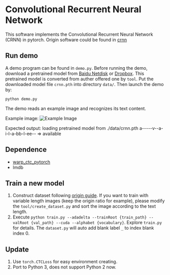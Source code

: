 Convolutional Recurrent Neural Network
======================================

This software implements the Convolutional Recurrent Neural Network (CRNN) in pytorch.
Origin software could be found in [crnn](https://github.com/bgshih/crnn)

Run demo
--------
A demo program can be found in ``demo.py``. Before running the demo, download a pretrained model
from [Baidu Netdisk](https://pan.baidu.com/s/1pLbeCND) or [Dropbox](https://www.dropbox.com/s/dboqjk20qjkpta3/crnn.pth?dl=0). 
This pretrained model is converted from auther offered one by ``tool``.
Put the downloaded model file ``crnn.pth`` into directory ``data/``. Then launch the demo by:

    python demo.py

The demo reads an example image and recognizes its text content.

Example image:
![Example Image](./data/demo.png)

Expected output:
    loading pretrained model from ./data/crnn.pth
    a-----v--a-i-l-a-bb-l-ee-- => available

Dependence
----------
* [warp_ctc_pytorch](https://github.com/SeanNaren/warp-ctc/tree/pytorch_bindings/pytorch_binding)
* lmdb

Train a new model
-----------------
1. Construct dataset following [origin guide](https://github.com/bgshih/crnn#train-a-new-model). If you want to train with variable length images (keep the origin ratio for example), please modify the `tool/create_dataset.py` and sort the image according to the text length.
2. Execute ``python train.py --adadelta --trainRoot {train_path} --valRoot {val_path} --cuda --alphabet {vocabulary}``. Explore ``train.py`` for details. The `dataset.py` will auto add blank label `_` to index blank index 0.

Update
------
1. Use `torch.CTCLoss` for easy environment creating.
2. Port to Python 3, does not support Python 2 now.